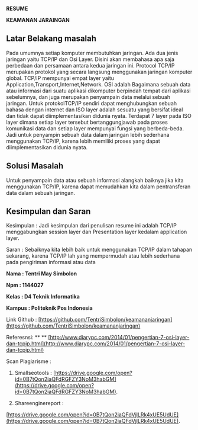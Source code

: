 **RESUME**

**KEAMANAN JARAINGAN**

## Latar Belakang masalah

Pada umumnya setiap komputer membutuhkan jaringan. Ada dua jenis jaringan yaitu TCP/IP dan Osi Layer. Disini akan membahasa apa saja perbedaan dan persamaan antara kedua jaringan ini.
Protocol TCP/IP merupakan protokol yang secara langsung menggunakan jaringan komputer global. TCP/IP mempunyai empat layer yaitu Application,Transport,Internet,Network.
OSI adalah Bagaimana sebuah data atau informasi dari suatu aplikasi dikomputer berpindah tempat dari aplikasi sebelumnya, dan juga merupakan penyampain data melalui sebuah jaringan. Untuk protokolTCP/IP sendiri dapat menghubungkan sebuah bahasa dengan internet dan ISO layer adalah sesuatu yang bersifat ideal dan tidak dapat diimplementasikan didunia nyata.
Terdapat 7 layer pada ISO layer dimana setiap layer tersebut bertanggungjawab pada proses komunikasi data dan setiap layer mempunyai fungsi yang berbeda-beda. Jadi untuk penyampin sebuah data dalam jaringan lebih sederhana menggunakan TCP/IP, karena lebih memiliki proses yang dapat diimplementasikan didunia nyata.

## Solusi Masalah

Untuk penyampain data atau sebuah informasi alangkah baiknya jika kita menggunakan TCP/IP, karena dapat memudahkan kita dalam pentransferan data dalam sebuah jaringan.

## Kesimpulan dan Saran

Kesimpulan : Jadi kesimpulan dari penulisan resume ini adalah TCP/IP menggabungkan session layer dan Presentation layer kedalam application layer.

Saran : Sebaiknya kita lebih baik untuk menggunakan TCP/IP dalam tahapan sekarang, karena TCP/IP lah yang mempermudah atau lebih sederhana pada pengiriman informasi atau data

**Nama : Tentri May Simbolon**

**Npm : 1144027**

**Kelas : D4 Teknik Informatika**

**Kampus : Politeknik Pos Indonesia**

Link Github : [https://github.com/TentriSimbolon/keamananjaringan](https://github.com/TentriSimbolon/keamananjaringan)

Referesnsi: ** ** [http://www.diarypc.com/2014/01/pengertian-7-osi-layer-dan-tcpip.html](http://www.diarypc.com/2014/01/pengertian-7-osi-layer-dan-tcpip.html)

Scan Plagiarisme :

1. Smallseotools : [https://drive.google.com/open?id=0B7tQon2iaQFdRGFZY3NoM3habGM](https://drive.google.com/open?id=0B7tQon2iaQFdRGFZY3NoM3habGM).

1. Shareenginereport :

[https://drive.google.com/open?id=0B7tQon2iaQFdVjlLRk4xUE5UdUE](https://drive.google.com/open?id=0B7tQon2iaQFdVjlLRk4xUE5UdUE).